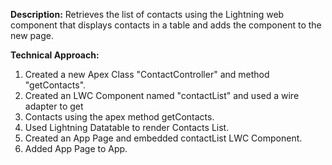 <b>Description:</b>
Retrieves the list of contacts using the Lightning web component that displays contacts in a table and adds the component to the new page.

<b>Technical Approach:</b>
1. Created a new Apex Class  "ContactController" and method "getContacts".
2. Created an LWC Component named "contactList" and used a wire adapter to get 
3. Contacts using the apex method getContacts.
4. Used Lightning Datatable to render Contacts List.
5. Created an App Page and embedded contactList LWC Component.
4. Added App Page to App.
